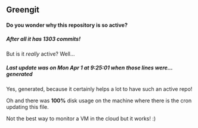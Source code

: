 ## Greengit

#### Do you wonder why this repository is so active?

##### After all it has 1303 commits!

But is it *really* active? Well...

##### Last update was on Mon Apr 1 at 9:25:01 when those lines were... generated

Yes, generated, because it certainly helps a lot to have such an active repo!

Oh and there was **100%** disk usage on the machine
where there is the cron updating this file.

Not the best way to monitor a VM in the cloud but it works! :)
